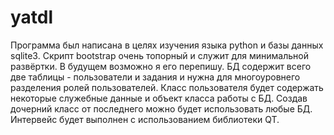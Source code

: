 # yatdl
Программа был написана в целях изучения языка python и базы данных sqlite3.
Скрипт bootstrap очень топорный и служит для минимальной развёртки. В будущем возможно я его перепишу.
БД содержит всего две таблицы - пользователи и задания и нужна для многоуровнего разделения ролей пользователей.
Класс пользователя будет содержать некоторые служебные данные и объект класса работы с БД. Создав дочерний класс от последнего можно будет использовать любые БД.
Интервейс будет выполнен с использованием библиотеки QT.
